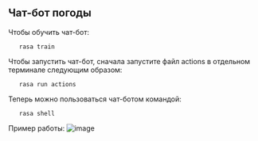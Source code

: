 ## Чат-бот погоды
Чтобы обучить чат-бот:
```shell
   rasa train
```
Чтобы запустить чат-бот, сначала запустите файл actions в отдельном терминале следующим образом:
```shell
   rasa run actions
```
Теперь можно пользоваться чат-ботом командой:
```shell
   rasa shell
```
Пример работы:
![image](https://github.com/sina2104/course_work/assets/79207960/8f7ce594-4275-4e4b-93a9-200910f48936)
